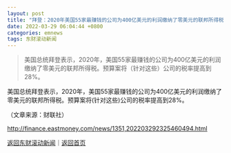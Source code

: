 ```yaml
---
layout: post
title: "拜登：2020年美国55家最赚钱的公司为400亿美元的利润缴纳了零美元的联邦所得税"
date: 2022-03-29 06:04:44 +0800
categories: emnews
tags: 东财滚动新闻
---
```

> 美国总统拜登表示，2020年，美国55家最赚钱的公司为400亿美元的利润缴纳了零美元的联邦所得税。预算案将（针对这些）公司的税率提高到28%。

<p>美国总统拜登表示，2020年，美国55家最赚钱的公司为400亿美元的利润缴纳了零美元的联邦所得税。预算案将(针对这些)公司的税率提高到28%。</p><p class="em_media">（文章来源：财联社）</p>

<http://finance.eastmoney.com/news/1351,202203292325460494.html>

[返回东财滚动新闻](//finews.withounder.com/emnews/)｜[返回首页](//finews.withounder.com/)